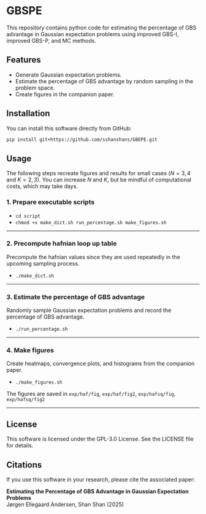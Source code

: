 # GBSPE
This repository contains python code for estimating the percentage of GBS advantage in Gaussian expectation problems using improved GBS-I, improved GBS-P, and MC methods. 

## Features

- Generate Gaussian expectation problems.
- Estimate the percentage of GBS advantage by random sampling in the problem space.
- Create figures in the companion paper.

## Installation

You can install this software directly from GitHub:

```bash
pip install git+https://github.com/sshanshans/GBEPE.git
```

## Usage

The following steps recreate figures and results for small cases ($N = 3, 4$ and $K = 2, 3$).
You can increase $N$ and $K$, but be mindful of computational costs, which may take days. 

### 1. Prepare executable scripts
- `cd script`
- `chmod +x make_dict.sh run_percentage.sh make_figures.sh`

---

### 2. Precompute hafnian loop up table
Precompute the hafnian values since they are used repeatedly in the upcoming sampling process.
- `./make_dict.sh`

---

### 3. Estimate the percentage of GBS advantage
Randomly sample Gaussian expectation problems and record the percentage of GBS advantage.
- `./run_percentage.sh`

---

### 4. Make figures
Create heatmaps, convergence plots, and histograms from the companion paper.
- `./make_figures.sh`

The figures are saved in `exp/haf/fig`, `exp/haf/fig2`, `exp/hafsq/fig`, `exp/hafsq/fig2`

---

## License
This software is licensed under the GPL-3.0 License. See the LICENSE file for details.

## Citations
If you use this software in your research, please cite the associated paper:

**Estimating the Percentage of GBS Advantage in Gaussian Expectation Problems**  
Jørgen Ellegaard Andersen, Shan Shan (2025)